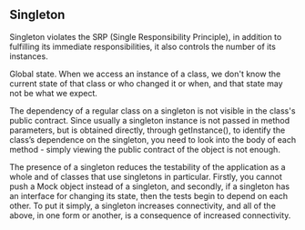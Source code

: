 ## Singleton

Singleton violates the SRP (Single Responsibility Principle), in addition to fulfilling its immediate responsibilities, it also controls the number of its instances.

Global state. When we access an instance of a class, we don't know the current state of that class or who changed it or when, and that state may not be what we expect.

The dependency of a regular class on a singleton is not visible in the class's public contract. Since usually a singleton instance is not passed in method parameters, but is obtained directly, through getInstance(), to identify the class’s dependence on the singleton, you need to look into the body of each method - simply viewing the public contract of the object is not enough.

The presence of a singleton reduces the testability of the application as a whole and of classes that use singletons in particular. Firstly, you cannot push a Mock object instead of a singleton, and secondly, if a singleton has an interface for changing its state, then the tests begin to depend on each other. To put it simply, a singleton increases connectivity, and all of the above, in one form or another, is a consequence of increased connectivity.
